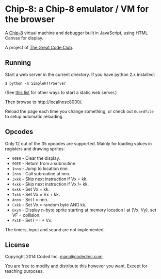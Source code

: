 # Chip-8: a Chip-8 emulator / VM for the browser

A [Chip-8](http://en.wikipedia.org/wiki/CHIP-8) virtual machine and debugger
built in JavaScript, using HTML Canvas for display.

A project of [The Great Code Club](http://www.greatcodeclub.com/).

## Running

Start a web server in the current directory. If you have python 2.x installed:

    $ python -m SimpleHTTPServer

(See [this list](https://gist.github.com/willurd/5720255) for other ways to
start a static web server.)

Then browse to http://localhost:8000/.

Reload the page each time you change something, or check out `Guardfile` to
setup automatic reloading.

## Opcodes

Only 12 out of the 35 opcodes are supported. Mainly for loading values in
registers and drawing sprites:

- `00E0` - Clear the display.
- `00EE` - Return from a subroutine.
- `1nnn` - Jump to location nnn.
- `2nnn` - Call subroutine at nnn.
- `3xkk` - Skip next instruction if Vx = kk.
- `4xkk` - Skip next instruction if Vx != kk.
- `6xkk` - Set Vx = kk.
- `7xkk` - Set Vx = Vx + kk.
- `Annn` - Set I = nnn.
- `Cxkk` - Set Vx = random byte AND kk.
- `Dxyn` - Display n-byte sprite starting at memory location I at (Vx, Vy),
  set VF = collision.
- `Fx1E` - Set I = I + Vx.

The timers, input and sound are not implemented.

## License

Copyright 2014 Coded Inc. <marc@codedinc.com>

You are free to modify and distribute this however you want. Except for teaching
purposes.
